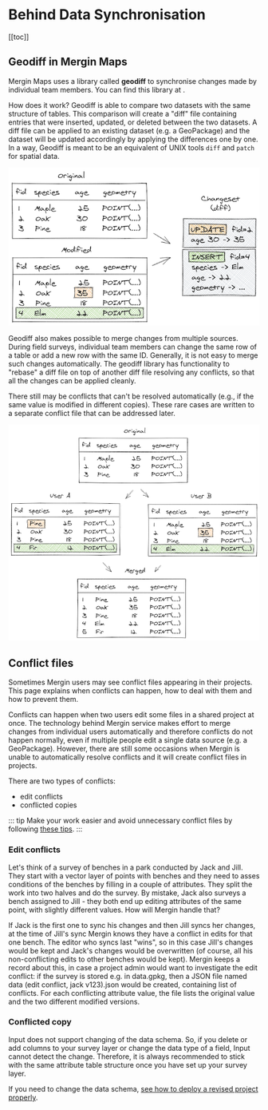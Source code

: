 # Behind Data Synchronisation
<!-- concept / reference -->
[[toc]]

## Geodiff in Mergin Maps
Mergin Maps uses a library called **geodiff** to synchronise changes made by individual team members. You can find this library at <GitHubRepo id="lutraconsulting/geodiff" /> .

How does it work? Geodiff is able to compare two datasets with the same structure of tables. This comparison will create a "diff" file containing entries that were inserted, updated, or deleted between the two datasets. A diff file can be applied to an existing dataset (e.g. a GeoPackage) and the dataset will be updated accordingly by applying the differences one by one. In a way, Geodiff is meant to be an equivalent of UNIX tools `diff` and `patch` for spatial data.

![geodiff](./geodiff-diff.png)

Geodiff also makes possible to merge changes from multiple sources. During field surveys, individual team members can change the same row of a table or add a new row with the same ID. Generally, it is not easy to merge such changes automatically. The geodiff library has functionality to "rebase" a diff file on top of another diff file resolving any conflicts, so that all the changes can be applied cleanly. 

There still may be conflicts that can't be resolved automatically (e.g., if the same value is modified in different copies). These rare cases are written to a separate conflict file that can be addressed later.

![geodiff](./geodiff-rebase.png)

## Conflict files

Sometimes Mergin users may see conflict files appearing in their projects. This page explains when conflicts can happen, how to deal with them and how to prevent them.

Conflicts can happen when two users edit some files in a shared project at once. The technology behind Mergin service makes effort to merge changes from individual users automatically and therefore conflicts do not happen normally, even if multiple people edit a single data source (e.g. a GeoPackage). However, there are still some occasions when Mergin is unable to automatically resolve conflicts and it will create conflict files in projects.

There are two types of conflicts:
- edit conflicts
- conflicted copies

::: tip
Make your work easier and avoid unnecessary conflict files by following [these tips](../layer/best-practice/).
:::

### Edit conflicts

Let's think of a survey of benches in a park conducted by Jack and Jill. They start with a vector layer of points with benches and they need to asses conditions of the benches by filling in a couple of attributes. They split the work into two halves and do the survey. By mistake, Jack also surveys a bench assigned to Jill - they both end up editing attributes of the same point, with slightly different values. How will Mergin handle that?

<!-- TODO: illustration of edits - diamond shape - base, Jack, Jill, result -->

If Jack is the first one to sync his changes and then Jill syncs her changes, at the time of Jill's sync Mergin knows they have a conflict in edits for that one bench. The editor who syncs last "wins", so in this case Jill's changes would be kept and Jack's changes would be overwritten (of course, all his non-conflicting edits to other benches would be kept). Mergin keeps a record about this, in case a project admin would want to investigate the edit conflict: if the survey is stored e.g. in data.gpkg, then a JSON file named data (edit conflict, jack v123).json would be created, containing list of conflicts. For each conflicting attribute value, the file lists the original value and the two different modified versions.

<!--TODO: input wasn't creating edit conflicts at all - fixed in 1.3 release - lutraconsulting/input#1738

TODO: plugin not doing this naming yet - lutraconsulting/mergin-py-client#62 -->

### Conflicted copy
Input does not support changing of the data schema. So, if you delete or add columns to your survey layer or change the data type of a field, Input cannot detect the change. Therefore, it is always recommended to stick with the same attribute table structure once you have set up your survey layer.

If you need to change the data schema, [see how to deploy a revised project properly](./deploy-new-project/).
 
<!-- TODO: example when that happens (change of database schema) -->
